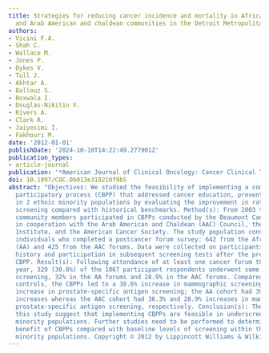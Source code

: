 ```yaml
---
title: Strategies for reducing cancer incidence and mortality in African American
  and Arab American and chaldean communities in the Detroit Metropolitan area
authors:
- Vicini F.A.
- Shah C.
- Wallace M.
- Jones P.
- Dykes V.
- Tull J.
- Akhtar A.
- Ballouz S.
- Boxwala I.
- Douglas-Nikitin V.
- Rivers A.
- Clark R.
- Jaiyesimi I.
- Fakhouri M.
date: '2012-01-01'
publishDate: '2024-10-10T14:22:49.277901Z'
publication_types:
- article-journal
publication: '*American Journal of Clinical Oncology: Cancer Clinical Trials*'
doi: 10.1097/COC.0b013e318210f9b5
abstract: "Objectives: We studied the feasibility of implementing a community-based
  participatory process (CBPP) that addressed cancer education, prevention, and screening
  in 2 ethnic minority populations by evaluating the improvement in rates of cancer
  screening compared with historical benchmarks. Method(s): From 2003 to 2009, 2281
  community members participated in CBPPs conducted by the Beaumont Cancer Institute
  in cooperation with the Arab American and Chaldean (AAC) Council, the National Cancer
  Institute, and the American Cancer Society. The study population consisted of 1067
  individuals who completed a postcancer forum survey: 642 from the African American
  (AA) and 425 from the AAC forums. Data were collected on participants' screening
  history and participation in subsequent screening tests after the previous year's
  CBPP. Result(s): Following attendance of at least one cancer forum the previous
  year, 329 (30.8%) of the 1067 participant respondents underwent some type of cancer
  screening, 32% in the AA forums and 28.9% in the AAC forums. Compared with published
  controls, the CBPPs led to a 38.6% increase in mammographic screening and a 28.7%
  increase in prostate-specific antigen screening; the AA cohort had 39.7% and 28.4%
  increases whereas the AAC cohort had 36.3% and 28.9% increases in mammographic and
  prostate-specific antigen screening, respectively. Conclusion(s): The results of
  this study suggest that implementing CBPPs are feasible in underscreened ethnic
  minority populations. Further studies need to be performed to determine the absolute
  benefit of CBPPs compared with baseline levels of screening within these ethnic
  minority populations. Copyright © 2012 by Lippincott Williams & Wilkins."
---
```

